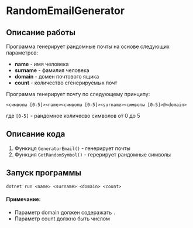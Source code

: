 # RandomEmailGenerator

## Описание работы

Программа генерирует рандомные почты на основе следующих параметров:
- **name** - имя человека
- **surname** - фамилия человека
- **domain** - домен почтового ящика
- **count** - количество сгенерируемых почт

Программа генерирует почту по следующему принципу:
```text
<символы [0-5]><name><символы [0-5]><surname><символы [0-5]>@<domain>
```
где `[0-5]` - рандомное количесво символов от 0 до 5

## Описание кода
1. Функиця `GeneratorEmail()` - генерирует почты 
2. Функция `GetRandomSymbol()` - герерирует рандомные символы

## Запуск программы 
```shell
dotnet run <name> <surname> <domain> <count>
```

#### Примечание: 
- Параметр domain должен содеражать `.`
- Параметр count должно быть числом 